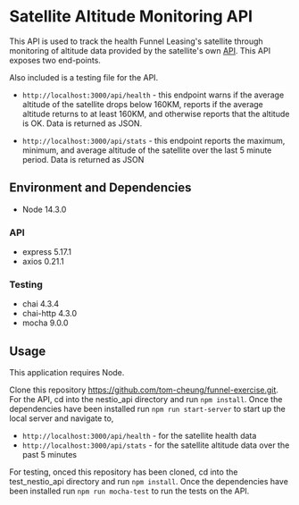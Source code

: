 # Satellite Altitude Monitoring API 

This API is used to track the health Funnel Leasing's satellite through monitoring of altitude data provided by the satellite's own [API](nestio.space/api/satellite/data). This API exposes two end-points. 

Also included is a testing file for the API. 

* `http://localhost:3000/api/health` - this endpoint warns if the average altitude of the satellite drops below 160KM, reports if the average altitude returns to at least 160KM, and otherwise reports that the altitude is OK. Data is returned as JSON. 


* `http://localhost:3000/api/stats` - this endpoint reports the maximum, minimum, and average altitude of the satellite over the last 5 minute period. Data is returned as JSON 

## Environment and Dependencies 

* Node 14.3.0

### API 

* express 5.17.1
* axios 0.21.1

### Testing 

* chai 4.3.4
* chai-http 4.3.0
* mocha 9.0.0

## Usage 

This application requires Node. 

Clone this repository https://github.com/tom-cheung/funnel-exercise.git. For the API, cd into the nestio_api directory and run `npm install`. Once the dependencies have been installed run `npm run start-server` to start up the local server and navigate to, 

* `http://localhost:3000/api/health` - for the satellite health data  
* `http://localhost:3000/api/stats` - for the satellite altitude data over the past 5 minutes 

For testing, onced this repository has been cloned, cd into the test_nestio_api directory and run `npm install`. Once the dependencies have been installed run `npm run mocha-test` to run the tests on the API. 
